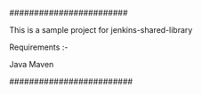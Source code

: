 ########################

This is a sample project for jenkins-shared-library

Requirements :-

Java 
Maven

#########################

